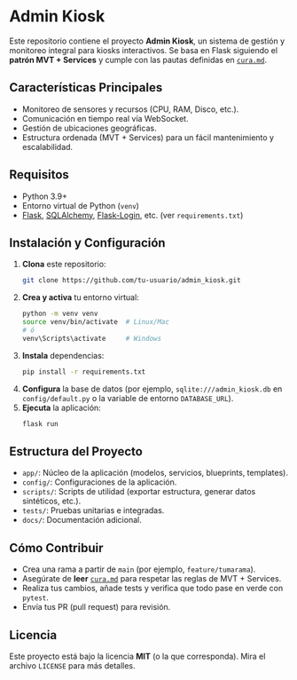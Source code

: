 # Admin Kiosk

Este repositorio contiene el proyecto **Admin Kiosk**, un sistema de gestión y monitoreo integral para kiosks interactivos. Se basa en Flask siguiendo el **patrón MVT + Services** y cumple con las pautas definidas en [`cura.md`](./cura.md).

## Características Principales
- Monitoreo de sensores y recursos (CPU, RAM, Disco, etc.).
- Comunicación en tiempo real vía WebSocket.
- Gestión de ubicaciones geográficas.
- Estructura ordenada (MVT + Services) para un fácil mantenimiento y escalabilidad.

## Requisitos
- Python 3.9+
- Entorno virtual de Python (`venv`)
- [Flask](https://pypi.org/project/Flask/), [SQLAlchemy](https://pypi.org/project/SQLAlchemy/), [Flask-Login](https://pypi.org/project/Flask-Login/), etc. (ver `requirements.txt`)

## Instalación y Configuración
1. **Clona** este repositorio:
   ```bash
   git clone https://github.com/tu-usuario/admin_kiosk.git
   ```
2. **Crea y activa** tu entorno virtual:
   ```bash
   python -m venv venv
   source venv/bin/activate  # Linux/Mac
   # ó
   venv\Scripts\activate     # Windows
   ```
3. **Instala** dependencias:
   ```bash
   pip install -r requirements.txt
   ```
4. **Configura** la base de datos (por ejemplo, `sqlite:///admin_kiosk.db` en `config/default.py` o la variable de entorno `DATABASE_URL`).
5. **Ejecuta** la aplicación:
   ```bash
   flask run
   ```

## Estructura del Proyecto
- `app/`: Núcleo de la aplicación (modelos, servicios, blueprints, templates).
- `config/`: Configuraciones de la aplicación.
- `scripts/`: Scripts de utilidad (exportar estructura, generar datos sintéticos, etc.).
- `tests/`: Pruebas unitarias e integradas.
- `docs/`: Documentación adicional.

## Cómo Contribuir
- Crea una rama a partir de `main` (por ejemplo, `feature/tumarama`).
- Asegúrate de **leer** [`cura.md`](./cura.md) para respetar las reglas de MVT + Services.
- Realiza tus cambios, añade tests y verifica que todo pase en verde con `pytest`.
- Envía tus PR (pull request) para revisión.

## Licencia
Este proyecto está bajo la licencia **MIT** (o la que corresponda). Mira el archivo `LICENSE` para más detalles.
